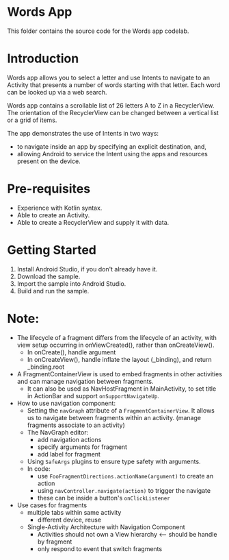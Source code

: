 # Words App

This folder contains the source code for the Words app codelab.


# Introduction
Words app allows you to select a letter and use Intents to navigate to an Activity that
presents a number of words starting with that letter. Each word can be looked up via a web search.

Words app contains a scrollable list of 26 letters A to Z in a RecyclerView. The orientation
of the RecyclerView can be changed between a vertical list or a grid of items.

The app demonstrates the use of Intents in two ways:
* to navigate inside an app by specifying an explicit destination, and,
* allowing Android to service the Intent using the apps and resources present on the device.

# Pre-requisites
* Experience with Kotlin syntax.
* Able to create an Activity.
* Able to create a RecyclerView and supply it with data.

# Getting Started
1. Install Android Studio, if you don't already have it.
2. Download the sample.
3. Import the sample into Android Studio.
4. Build and run the sample.

# Note:
* The lifecycle of a fragment differs from the lifecycle of an activity, with view setup occurring in onViewCreated(), rather than onCreateView().
  * In onCreate(), handle argument
  * In onCreateView(), handle inflate the layout (_binding), and return _binding.root
* A FragmentContainerView is used to embed fragments in other activities and can manage navigation between fragments.
  * It can also be used as NavHostFragment in MainActivity, to set title in ActionBar and support `onSupportNavigateUp`.
* How to use navigation component:
  * Setting the `navGraph` attribute of a `FragmentContainerView`. It allows us to navigate between fragments within an activity. (manage fragments associate to an activity)
  * The NavGraph editor:
    * add navigation actions
    * specify arguments for fragment
    * add label for fragment
  * Using `SafeArgs` plugins to ensure type safety with arguments.
  * In code:
    * use `FooFragmentDirections.actionName(argument)` to create an action
    * using `navController.navigate(action)` to trigger the navigate
    * these can be inside a button's `onClickListener`
* Use cases for fragments
  * multiple tabs within same activity
    * different device, reuse
  * Single-Activity Architecture with Navigation Component
    * Activities should not own a View hierarchy <-- should be handle by fragment
    * only respond to event that switch fragments